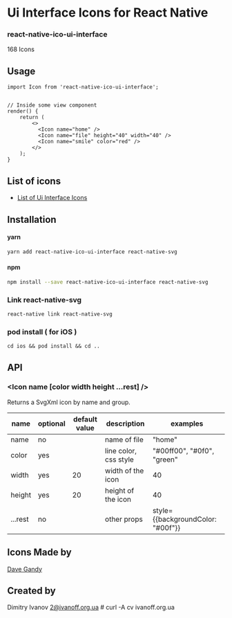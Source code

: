 # Ui Interface Icons for React Native

### react-native-ico-ui-interface

168 Icons

## Usage

```
import Icon from 'react-native-ico-ui-interface';


// Inside some view component
render() {
    return (
        <>
          <Icon name="home" />
          <Icon name="file" height="40" width="40" />
          <Icon name="smile" color="red" />
        </>
    );
}

```

## List of icons

- [List of Ui Interface Icons](http://ico.simpleness.org/pack/ui-interface)

## Installation

#### yarn

```bash
yarn add react-native-ico-ui-interface react-native-svg
```

#### npm

```bash
npm install --save react-native-ico-ui-interface react-native-svg
```

### Link react-native-svg

```bash
react-native link react-native-svg
```

### pod install ( for iOS )

```
cd ios && pod install && cd ..
```

## API

### <Icon name [color width height ...rest] />

Returns a SvgXml icon by name and group.

 name | optional | default value | description | examples
------|----------|---------------|-------------|---------
name | no |  | name of file | "home"
color | yes | | line color, css style | "#00ff00", "#0f0", "green"
width | yes | 20 | width of the icon | 40
height | yes | 20 | height of the icon | 40
...rest | no | | other props | style={{backgroundColor: "#00f"}}

## Icons Made by

[Dave Gandy](https://www.flaticon.com/authors/dave-gandy)

## Created by

Dimitry Ivanov <2@ivanoff.org.ua> # curl -A cv ivanoff.org.ua
